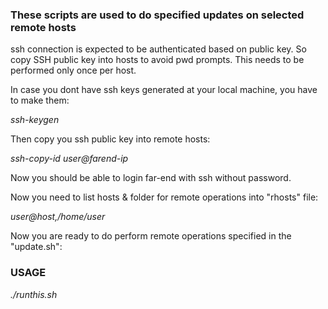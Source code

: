 ### These scripts are used to do specified updates on selected remote hosts
 ssh connection is expected to be authenticated based on public key.
 So copy SSH public key into hosts to avoid pwd prompts. 
 This needs to be performed only once per host.
 
 In case you dont have ssh keys generated at your local machine, you have to make them:
 
 _ssh-keygen_

 Then copy you ssh public key into remote hosts:
 
 _ssh-copy-id user@farend-ip_

 Now you should be able to login far-end with ssh without password.

 Now you need to list hosts & folder for remote operations into "rhosts" file:
 
 _user@host,/home/user_

 Now you are ready to do perform remote operations specified in the "update.sh":
 
### USAGE
 _./runthis.sh_


